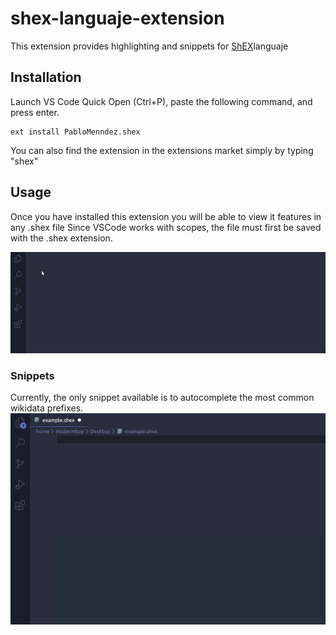 # shex-languaje-extension
This extension provides highlighting and snippets for [ShEX](http://shex.io/)languaje

## Installation
Launch VS Code Quick Open (Ctrl+P), paste the following command, and press enter.
```
ext install PabloMenndez.shex
```
You can also find the extension in the extensions market simply by typing "shex"

## Usage
Once you have installed this extension you will be able to view it features in any .shex file
Since VSCode works with scopes, the file must first be saved with the .shex extension.

![shex-usage](./public/shex-ext.gif)


### Snippets
Currently, the only snippet available is to autocomplete the most common wikidata prefixes.
![wikidata-snippet](./public/wikidata-snippet.gif)
